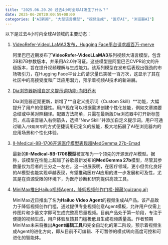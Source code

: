 ```yaml
---
title: "2025.06.20.20 过去4小时全球AI发生了什么？"
date: 2025-06-20T20:00:59+08:00
categories: ["AI新闻", "大型语言模型", "视频生成", "医疗AI", "浏览器AI"]
---
```


以下是过去4小时内全球AI领域的主要动态：

1.  [VideoRefer-VideoLLaMA3发布，Hugging Face平台请求超百万-merve](https://x.com/mervenoyann/status/1936011443578847718)

    阿里巴巴近期发布了**VideoRefer-VideoLLaMA3**系列视频大语言模型，包含2B和7B参数版本，并采用A2.0许可证。这些模型是阿里巴巴CVPR论文的升级版本，旨在提升视频理解与生成能力。该系列模型在发布后表现出强劲的市场吸引力，在Hugging Face平台上的请求量已突破一百万次，这显示了其在社区中的高接受度和广泛应用潜力，预示着视频AI技术的新进展。

2.  [Dia浏览器新增自定义提示词功能-向阳乔木](https://x.com/vista8/status/1936011744922701995)

    Dia浏览器近期更新，新增了**自定义提示词（Custom Skill）**功能，大幅提升了用户的便捷性。用户现在可以根据需求创建个性化技能，例如文章摘要总结或中英对照翻译。配置方法简单，只需在最新版Dia浏览器中打开新标签页，点击语音输入右侧箭头，选择“New Skill”并添加自定义提示词。用户可通过输入`/技能简写`的方式便捷调用已定义的技能，极大地拓展了AI在浏览器内的应用场景和个性化体验。

3.  [II-Medical-8B-1706开源医疗模型表现超MedGemma 27b-Emad](https://x.com/EMostaque/status/1935993636359156171)

    最新的**II-Medical-8B-1706模型**被宣布为一个领先的开源医疗AI模型。据称，该模型在性能上超越了谷歌最新发布的**MedGemma 27b**模型，尽管其参数量仅为后者的三分之一左右。这一进展表明，在医疗领域，更小但优化良好的AI模型也能实现卓越表现，有望推动医疗AI应用的进一步发展和可及性，尤其是在资源受限的环境下，为医疗诊断和研究提供高效工具。

4.  [MiniMax推出Hailuo视频Agent，降低视频创作门槛-歸藏(guizang.ai)](https://x.com/op7418/status/1935982412833734997)

    MiniMax近日推出了名为**Hailuo Video Agent**的视频生成AI产品。该产品致力于降低视频创作门槛，通过提供专业视频创意Agent模板，允许用户仅需上传图片和少量文字即可生成完整高质量视频。目前产品处于第一阶段，专注于便捷的视频生成，用户体验反馈其门槛极低且生成视频质量高。作者预期MiniMax未来将推出**Agent编辑工具**和完全自动化的第二阶段，预示着视频生成Agent的进化方向，即从目前不可编辑、不可暂停的模式转向高度可控和可进化的智能体。